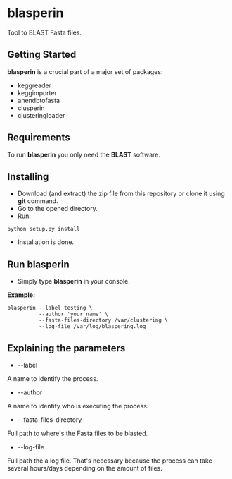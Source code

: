 # blasperin

Tool to BLAST Fasta files.


## Getting Started

**blasperin** is a crucial part of a major set of packages: 

* keggreader
* keggimporter
* anendbtofasta
* clusperin
* clusteringloader

## Requirements

To run **blasperin** you only need the **BLAST** software.


## Installing

* Download (and extract) the zip file from this repository or clone it using **git** command.
* Go to the opened directory.
* Run:

```
python setup.py install
```

* Installation is done.


## Run blasperin

* Simply type **blasperin** in your console.

**Example:**

```
blasperin --label testing \
          --author 'your name' \
          --fasta-files-directory /var/clustering \
          --log-file /var/log/blaspering.log
```

## Explaining the parameters

* --label

A name to identify the process.

* --author

A name to identify who is executing the process.

* --fasta-files-directory

Full path to where's the Fasta files to be blasted.
 
* --log-file

Full path the a log file. That's necessary because the process can take several hours/days depending on the amount of files.



